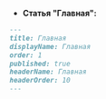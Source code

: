 - **Статья "Главная":**


```md
---
title: Главная
displayName: Главная
order: 1
published: true
headerName: Главная
headerOrder: 10
---
```